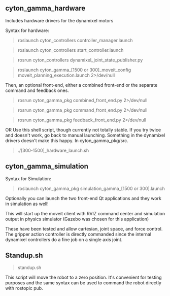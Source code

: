 ## cyton_gamma_hardware
Includes hardware drivers for the dynamixel motors 

Syntax for hardware: 
> roslaunch cyton_controllers controller_manager.launch

> roslaunch cyton_controllers start_controller.launch

> rosrun cyton_controllers dynamixel_joint_state_publisher.py

> roslaunch cyton_gamma_[1500 or 300]_moveit_config moveit_planning_execution.launch 2>/dev/null

Then, an optional front-end, either a combined front-end or the separate command and feedback ones.

> rosrun cyton_gamma_pkg combined_front_end.py 2>/dev/null

> rosrun cyton_gamma_pkg command_front_end.py 2>/dev/null

> rosrun cyton_gamma_pkg feedback_front_end.py 2>/dev/null

OR Use this shell script, though currently not totally stable. If you try twice and doesn't work, go back to manual launching. Something in the dynamixel drivers doesn't make this happy. In cyton_gamma_pkg/src.

> ./[300-1500]_hardware_launch.sh

## cyton_gamma_simulation
Syntax for Simulation: 
> roslaunch cyton_gamma_pkg simulation_gamma_[1500 or 300].launch 

Optionally you can launch the two front-end Qt applications and they work in simulation as well!

This will start up the moveit client with RVIZ command center and simulation output in physics simulator (Gazebo was chosen for this application) 

These have been tested and allow cartesian, joint space, and force control. The gripper action controller is directly commanded since the internal dynamixel controllers do a fine job on a single axis joint. 

## Standup.sh
> standup.sh

This script will move the robot to a zero position. It's convenient for testing purposes and the same syntax can be used to command the robot directly with rostopic pub. 
